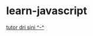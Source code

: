 # learn-javascript

[tutor dri sini ^-^](https://www.youtube.com/watch?v=Pyv0tMm5i_w&ab_channel=GreatStack)
